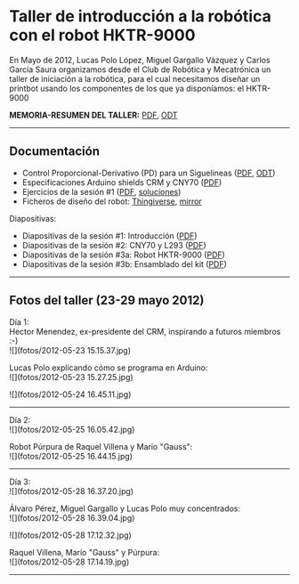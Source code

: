 # Taller de introducción a la robótica con el robot HKTR-9000

En Mayo de 2012, Lucas Polo López, Miguel Gargallo Vázquez y Carlos García Saura organizamos desde el Club de Robótica y Mecatrónica un taller de iniciación a la robótica, para el cual necesitamos diseñar un printbot usando los componentes de los que ya disponíamos: el HKTR-9000  

**MEMORIA-RESUMEN DEL TALLER:** [PDF](MEMORIA_ResumenTallerArduino2012.pdf), [ODT](MEMORIA_ResumenTallerArduino2012.odt)  

----------





Documentación
--

* Control Proporcional-Derivativo (PD) para un Siguelineas ([PDF](Control_PD_Siguelineas.pdf), [ODT](Control_PD_Siguelineas.odt))  
* Especificaciones Arduino shields CRM y CNY70 ([PDF](Especificaciones_shields_CRM_y_CNY70.pdf))  
* Ejercicios de la sesión #1 ([PDF](taller_arduino_2012_Ejercicios_S1.pdf), [soluciones](soluciones))  
* Ficheros de diseño del robot: [Thingiverse](http://www.thingiverse.com/thing:23593), [mirror](https://github.com/carlosgs/carlosgs-designs/tree/master/Arduino-based-printbot-HKTR-9000)

Diapositivas:  

* Diapositivas de la sesión #1: Introducción ([PDF](taller_arduino_2012_sesion_1_introduccion.pdf))  
* Diapositivas de la sesión #2: CNY70 y L293 ([PDF](taller_arduino_2012_sesion_2_CNY70yL293.pdf))  
* Diapositivas de la sesión #3a: Robot HKTR-9000 ([PDF](taller_arduino_2012_sesion_3a_HKTR-9000.pdf))  
* Diapositivas de la sesión #3b: Ensamblado del kit ([PDF](taller_arduino_2012_sesion_3b_ensambladoKit.pdf))  






----------

Fotos del taller (23-29 mayo 2012)
--
Día 1:  
Hector Menendez, ex-presidente del CRM, inspirando a futuros miembros :-)  
![](fotos/2012-05-23 15.15.37.jpg)  

Lucas Polo explicando cómo se programa en Arduino:  
![](fotos/2012-05-23 15.27.25.jpg)  

![](fotos/2012-05-24 16.45.11.jpg)  





----------

Día 2:  
![](fotos/2012-05-25 16.05.42.jpg)  

Robot Púrpura de Raquel Villena y Mario "Gauss":  
![](fotos/2012-05-25 16.44.15.jpg)  





----------

Día 3:  
![](fotos/2012-05-28 16.37.20.jpg)  

Álvaro Pérez, Miguel Gargallo y Lucas Polo muy concentrados:  
![](fotos/2012-05-28 16.39.04.jpg)  

![](fotos/2012-05-28 17.12.32.jpg)  

Raquel Villena, Mario "Gauss" y Púrpura:  
![](fotos/2012-05-28 17.14.19.jpg)  


----------


